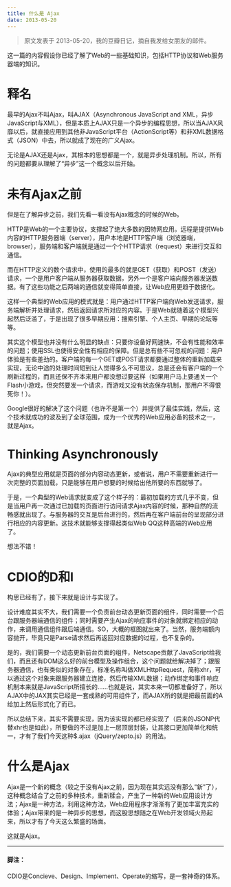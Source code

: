 ```yaml
---
title: 什么是 Ajax
date: 2013-05-20
---
```



> 原文发表于 2013-05-20，我的豆瓣日记，摘自我发给女朋友的邮件。

这一篇的内容假设你已经了解了Web的一些基础知识，包括HTTP协议和Web服务器端的知识。

# 释名

最早的Ajax不叫Ajax，叫AJAX（Asynchronous JavaScript and XML，异步JavaScript与XML），但是本质上AJAX只是一个异步的编程思想，所以当AJAX风靡以后，就直接应用到其他非JavaScript平台（ActionScript等）和非XML数据格式（JSON）中去，所以就成了现在的广义Ajax。

无论是AJAX还是Ajax，其根本的思想都是一个，就是异步处理机制。所以，所有的问题都要从理解了“异步”这一个概念以后开始。

# 未有Ajax之前

但是在了解异步之前，我们先看一看没有Ajax概念的时候的Web。

HTTP是Web的一个主要协议，支撑起了绝大多数的因特网应用。远程是提供Web内容的HTTP服务器端（server），用户本地是HTTP客户端（浏览器端，browser），服务端和客户端就是通过一个个HTTP请求（request）来进行交互和通信。

而在HTTP定义的数个请求中，使用的最多的就是GET（获取）和POST（发送）请求，一个是用户客户端从服务器获取数据，另外一个是客户端向服务器发送数据。有了这些功能之后两端的通信就变得简单直接，让Web应用更趋于数据化。

这样一个典型的Web应用的模式就是：用户通过HTTP客户端向Web发送请求，服务端解析并处理请求，然后返回请求所对应的内容。于是Web就随着这个模型兴起然后泛滥了，于是出现了很多早期应用：搜索引擎、个人主页、早期的论坛等等。

其实这个模型也并没有什么明显的缺点：只要你设备好网速快，不会有性能和效率的问题；使用SSL也使得安全性有相应的保障。但是总有些不可忽视的问题：用户体验是有些差劲的。客户端的每一个GET或POST请求都要通过整体的重新加载来实现，无论中途的处理时间短到让人觉得多么不可思议，总是还会有客户端的一个刷新过程的，而且还保不齐本来用户都没想过要这样（如果用户马上要通关一个Flash小游戏，但突然要发一个请求，而游戏又没有状态保存机制，那用户不得恨死你！）。

Google很好的解决了这个问题（也许不是第一个）并提供了最佳实践，然后，这个技术就成功的波及到了全球范围，成为一个优秀的Web应用必备的技术之一，就是Ajax。

# Thinking Asynchronously

Ajax的典型应用就是页面的部分内容动态更新，或者说，用户不需要重新进行一次完整的页面加载，只是能够在用户想要的时候给出他所要的东西就够了。

于是，一个典型的Web请求就变成了这个样子的：最初加载的方式几乎不变，但是当用户再一次通过已加载的页面进行访问请求Ajax内容的时候，那种自然的流畅感就出现了。与服务器的交互是后台进行的，然后再在客户端前台的呈现部分进行相应的内容更新。这技术就能够支撑得起类似Web QQ这种高端的Web应用了。

想法不错！

# CDIO的D和I

构思已经有了，接下来就是设计与实现了。

设计难度其实不大，我们需要一个负责前台动态更新页面的组件，同时需要一个后台跟服务器端通信的组件；同时需要产生Ajax的响应事件的对象就绑定相应的动作，来调用通信组件跟后端通信。SO，大概的框图就出来了。当然，服务端额内容抛开，毕竟只是Parse请求然后再返回对应数据的过程，也不复杂的。

是的，我们需要一个动态更新前台页面的组件，Netscape贡献了JavaScript给我们，而且还有DOM这么好的前台模型及操作组合，这个问题就给解决掉了；跟服务器通信，也有类似的对象存在，标准名称叫做XMLHttpRequest，简称xhr，可以通过这个对象来跟服务器建立连接，然后传输XML数据；动作绑定和事件响应机制本来就是JavaScript所擅长的……也就是说，其实本来一切都准备好了，所以AJAX中的JAX其实已经是一套成熟的可用组件了，而AJAX所的就是把最前面的A给加上然后形式化了而已。

所以总结下来，其实不需要实现，因为该实现的都已经实现了（后来的JSONP代替xhr也是如此），所要做的不过是加上一层顶层封装，让其接口更加简单化和统一，才有了我们今天这种$.ajax（jQuery/zepto.js）的用法。

# 什么是Ajax

Ajax是一个新的概念（较之于没有Ajax之前，因为现在其实远没有那么“新”了），这种概念结合了之前的多种技术，重新糅合，产生了一种新的Web应用设计方法；Ajax是一种方法，利用这种方法，Web应用程序才渐渐有了更加丰富充实的体验；Ajax带来的是一种异步的思想，而这股思想随之在Web开发领域火热起来，所以才有了今天这么繁盛的场面。

这就是Ajax。

--------------------------

#### 脚注：

CDIO是Concieve、Design、Implement、Operate的缩写，是一套神奇的体系。